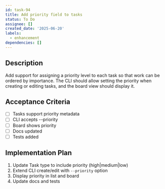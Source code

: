 ```yaml
---
id: task-94
title: Add priority field to tasks
status: To Do
assignee: []
created_date: '2025-06-20'
labels:
  - enhancement
dependencies: []
---
```


## Description

Add support for assigning a priority level to each task so that work can be
ordered by importance. The CLI should allow setting the priority when creating
or editing tasks, and the board view should display it.
## Acceptance Criteria

- [ ] Tasks support priority metadata
- [ ] CLI accepts --priority
- [ ] Board shows priority
- [ ] Docs updated
- [ ] Tests added

## Implementation Plan

1. Update Task type to include priority (high|medium|low)
2. Extend CLI create/edit with `--priority` option
3. Display priority in list and board
4. Update docs and tests
